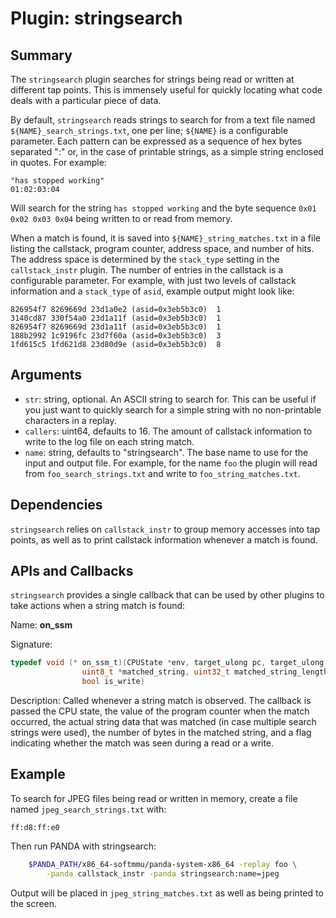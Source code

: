Plugin: stringsearch
===========

Summary
-------

The `stringsearch` plugin searches for strings being read or written at different tap points. This is immensely useful for quickly locating what code deals with a particular piece of data.

By default, `stringsearch` reads strings to search for from a text file named `${NAME}_search_strings.txt`, one per line; `${NAME}` is a configurable parameter. Each pattern can be expressed as a sequence of hex bytes separated ":" or, in the case of printable strings, as a simple string enclosed in quotes. For example:

    "has stopped working"
    01:02:03:04

Will search for the string `has stopped working` and the byte sequence `0x01 0x02 0x03 0x04` being written to or read from memory.

When a match is found, it is saved into `${NAME}_string_matches.txt` in a file listing the callstack, program counter, address space, and number of hits. The address space is determined by the `stack_type` setting in the `callstack_instr` plugin. The number of entries in the callstack is a configurable parameter. For example, with just two levels of callstack information and a `stack_type` of `asid`, example output might look like:

    826954f7 8269669d 23d1a0e2 (asid=0x3eb5b3c0)  1
    3140cd87 330f54a0 23d1a11f (asid=0x3eb5b3c0)  1
    826954f7 8269669d 23d1a11f (asid=0x3eb5b3c0)  1
    188b2992 1c9196fc 23d7f60a (asid=0x3eb5b3c0)  3
    1fd615c5 1fd621d8 23d80d9e (asid=0x3eb5b3c0)  8

Arguments
---------

* `str`: string, optional. An ASCII string to search for. This can be useful if you just want to quickly search for a simple string with no non-printable characters in a replay.
* `callers`: uint64, defaults to 16. The amount of callstack information to write to the log file on each string match.
* `name`: string, defaults to "stringsearch". The base name to use for the input and output file. For example, for the name `foo` the plugin will read from `foo_search_strings.txt` and write to `foo_string_matches.txt`.

Dependencies
------------

`stringsearch` relies on `callstack_instr` to group memory accesses into tap points, as well as to print callstack information whenever a match is found.

APIs and Callbacks
------------------

`stringsearch` provides a single callback that can be used by other plugins to take actions when a string match is found:

Name: **on_ssm**

Signature:

```C
typedef void (* on_ssm_t)(CPUState *env, target_ulong pc, target_ulong addr,
                uint8_t *matched_string, uint32_t matched_string_length,
                bool is_write)
```

Description: Called whenever a string match is observed. The callback is passed the CPU state, the value of the program counter when the match occurred, the actual string data that was matched (in case multiple search strings were used), the number of bytes in the matched string, and a flag indicating whether the match was seen during a read or a write.

Example
-------

To search for JPEG files being read or written in memory, create a file named `jpeg_search_strings.txt` with:

    ff:d8:ff:e0

Then run PANDA with stringsearch:

```sh
    $PANDA_PATH/x86_64-softmmu/panda-system-x86_64 -replay foo \
        -panda callstack_instr -panda stringsearch:name=jpeg
```

Output will be placed in `jpeg_string_matches.txt` as well as being printed to the screen.
